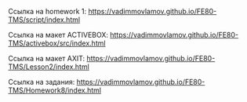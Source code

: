 Ссылка на homework 1:
https://vadimmovlamov.github.io/FE80-TMS/script/index.html

Ссылка на макет ACTIVEBOX:
https://vadimmovlamov.github.io/FE80-TMS/activebox/src/index.html

Ссылка на макет AXIT:
https://vadimmovlamov.github.io/FE80-TMS/Lesson2/index.html

Ссылка на задания:
https://vadimmovlamov.github.io/FE80-TMS/Homework8/index.html
